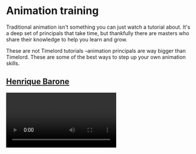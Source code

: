 # Animation training

Traditional animation isn't something you can just watch a tutorial about. It's a deep set of principals that take time, but thankfully there are masters who share their knowledge to help you learn and grow. 

These are not Timelord tutorials –animation principals are way bigger than Timelord. These are some of the best ways to step up your own animation skills. 

## [Henrique Barone](https://www.mographmentor.com/workshops/classical-animation-workflow-and-techniques-henrique-barone/)

<Video url="https://www.youtube.com/embed/ycqtHGKJj2Y" />

[Henrique's](https://henriquebarone.com/) work is mind-blowing, and his ability to share his process is such a benefit to anyone willing to put in the time. 


## [Johannes Fast](https://www.skillshare.com/classes/Basics-of-Hand-Drawn-Animation/221853882?utm_campaign=video-embed-221853882&utm_source=Video&utm_medium=video-embed)

<Video url="https://www.youtube.com/embed/vya6H9qK1oE" />
The energy of [Johannes'](https://www.instagram.com/johanimation) animation is inspiring, and his several courses on Skillshare are more than worth a membership.


## [Toniko Pantoja](https://gumroad.com/stringbing)

As an artist on [Kipo](https://www.youtube.com/watch?v=25UHUbpFTtY) (one of my favorite animated shows), Toniko's production knowledge is second to none and his massive training series is a treasure. 

<Video url="https://www.youtube.com/embed/EJKakYClzjY" />